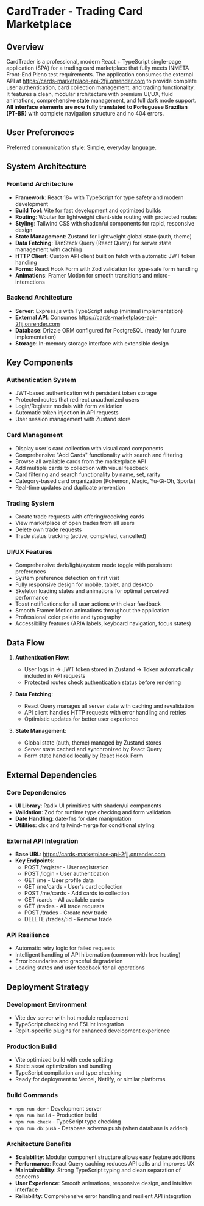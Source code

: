 # CardTrader - Trading Card Marketplace

## Overview

CardTrader is a professional, modern React + TypeScript single-page application (SPA) for a trading card marketplace that fully meets INMETA Front-End Pleno test requirements. The application consumes the external API at https://cards-marketplace-api-2fjj.onrender.com to provide complete user authentication, card collection management, and trading functionality. It features a clean, modular architecture with premium UI/UX, fluid animations, comprehensive state management, and full dark mode support. **All interface elements are now fully translated to Portuguese Brazilian (PT-BR)** with complete navigation structure and no 404 errors.

## User Preferences

Preferred communication style: Simple, everyday language.

## System Architecture

### Frontend Architecture
- **Framework**: React 18+ with TypeScript for type safety and modern development
- **Build Tool**: Vite for fast development and optimized builds
- **Routing**: Wouter for lightweight client-side routing with protected routes
- **Styling**: Tailwind CSS with shadcn/ui components for rapid, responsive design
- **State Management**: Zustand for lightweight global state (auth, theme)
- **Data Fetching**: TanStack Query (React Query) for server state management with caching
- **HTTP Client**: Custom API client built on fetch with automatic JWT token handling
- **Forms**: React Hook Form with Zod validation for type-safe form handling
- **Animations**: Framer Motion for smooth transitions and micro-interactions

### Backend Architecture
- **Server**: Express.js with TypeScript setup (minimal implementation)
- **External API**: Consumes https://cards-marketplace-api-2fjj.onrender.com
- **Database**: Drizzle ORM configured for PostgreSQL (ready for future implementation)
- **Storage**: In-memory storage interface with extensible design

## Key Components

### Authentication System
- JWT-based authentication with persistent token storage
- Protected routes that redirect unauthorized users
- Login/Register modals with form validation
- Automatic token injection in API requests
- User session management with Zustand store

### Card Management
- Display user's card collection with visual card components
- Comprehensive "Add Cards" functionality with search and filtering
- Browse all available cards from the marketplace API
- Add multiple cards to collection with visual feedback
- Card filtering and search functionality by name, set, rarity
- Category-based card organization (Pokemon, Magic, Yu-Gi-Oh, Sports)
- Real-time updates and duplicate prevention

### Trading System
- Create trade requests with offering/receiving cards
- View marketplace of open trades from all users
- Delete own trade requests
- Trade status tracking (active, completed, cancelled)

### UI/UX Features
- Comprehensive dark/light/system mode toggle with persistent preferences
- System preference detection on first visit
- Fully responsive design for mobile, tablet, and desktop
- Skeleton loading states and animations for optimal perceived performance
- Toast notifications for all user actions with clear feedback
- Smooth Framer Motion animations throughout the application
- Professional color palette and typography
- Accessibility features (ARIA labels, keyboard navigation, focus states)

## Data Flow

1. **Authentication Flow**:
   - User logs in → JWT token stored in Zustand → Token automatically included in API requests
   - Protected routes check authentication status before rendering

2. **Data Fetching**:
   - React Query manages all server state with caching and revalidation
   - API client handles HTTP requests with error handling and retries
   - Optimistic updates for better user experience

3. **State Management**:
   - Global state (auth, theme) managed by Zustand stores
   - Server state cached and synchronized by React Query
   - Form state handled locally by React Hook Form

## External Dependencies

### Core Dependencies
- **UI Library**: Radix UI primitives with shadcn/ui components
- **Validation**: Zod for runtime type checking and form validation
- **Date Handling**: date-fns for date manipulation
- **Utilities**: clsx and tailwind-merge for conditional styling

### External API Integration
- **Base URL**: https://cards-marketplace-api-2fjj.onrender.com
- **Key Endpoints**:
  - POST /register - User registration
  - POST /login - User authentication
  - GET /me - User profile data
  - GET /me/cards - User's card collection
  - POST /me/cards - Add cards to collection
  - GET /cards - All available cards
  - GET /trades - All trade requests
  - POST /trades - Create new trade
  - DELETE /trades/:id - Remove trade

### API Resilience
- Automatic retry logic for failed requests
- Intelligent handling of API hibernation (common with free hosting)
- Error boundaries and graceful degradation
- Loading states and user feedback for all operations

## Deployment Strategy

### Development Environment
- Vite dev server with hot module replacement
- TypeScript checking and ESLint integration
- Replit-specific plugins for enhanced development experience

### Production Build
- Vite optimized build with code splitting
- Static asset optimization and bundling
- TypeScript compilation and type checking
- Ready for deployment to Vercel, Netlify, or similar platforms

### Build Commands
- `npm run dev` - Development server
- `npm run build` - Production build
- `npm run check` - TypeScript type checking
- `npm run db:push` - Database schema push (when database is added)

### Architecture Benefits
- **Scalability**: Modular component structure allows easy feature additions
- **Performance**: React Query caching reduces API calls and improves UX
- **Maintainability**: Strong TypeScript typing and clean separation of concerns
- **User Experience**: Smooth animations, responsive design, and intuitive interface
- **Reliability**: Comprehensive error handling and resilient API integration